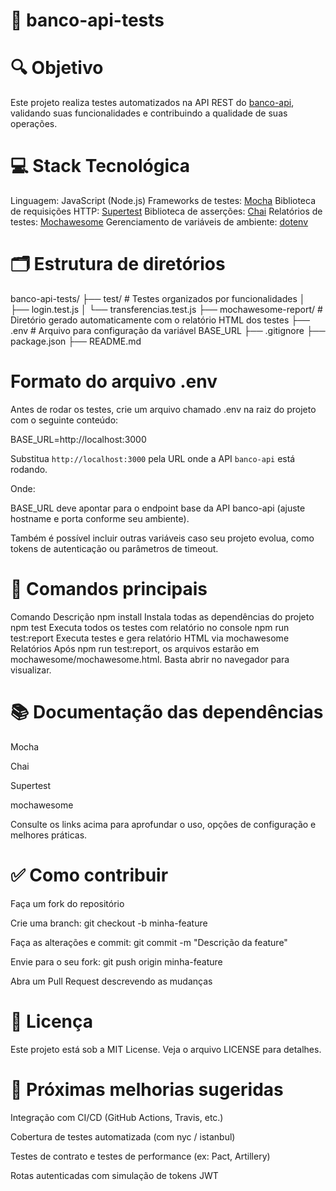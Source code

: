 # 🧪 banco-api-tests
# 🔍 Objetivo
Este projeto realiza testes automatizados na API REST do [banco-api](https://github.com/juliodelimas/banco-api), validando suas funcionalidades e contribuindo a qualidade de suas operações.

# 💻 Stack Tecnológica

Linguagem: JavaScript (Node.js)
Frameworks de testes: [Mocha](https://mochajs.org/)
Biblioteca de requisições HTTP: [Supertest](https://github.com/ladjs/supertest)
Biblioteca de asserções: [Chai](https://www.chaijs.com/)
Relatórios de testes: [Mochawesome](https://github.com/adamgruber/mochawesome)
Gerenciamento de variáveis de ambiente: [dotenv](https://github.com/motdotla/dotenv)

# 🗂️ Estrutura de diretórios
banco-api-tests/
├── test/                         # Testes organizados por funcionalidades
│   ├── login.test.js
│   └── transferencias.test.js
├── mochawesome-report/           # Diretório gerado automaticamente com o relatório HTML dos testes
├── .env                          # Arquivo para configuração da variável BASE_URL
├── .gitignore
├── package.json
├── README.md

# Formato do arquivo .env

Antes de rodar os testes, crie um arquivo chamado .env na raiz do projeto com o seguinte conteúdo:

BASE_URL=http://localhost:3000

Substitua `http://localhost:3000` pela URL onde a API `banco-api` está rodando.

Onde:

BASE_URL deve apontar para o endpoint base da API banco-api (ajuste hostname e porta conforme seu ambiente).

Também é possível incluir outras variáveis caso seu projeto evolua, como tokens de autenticação ou parâmetros de timeout.

# 🚀 Comandos principais
Comando	Descrição
npm install	Instala todas as dependências do projeto
npm test	Executa todos os testes com relatório no console
npm run test:report	Executa testes e gera relatório HTML via mochawesome
Relatórios
Após npm run test:report, os arquivos estarão em mochawesome/mochawesome.html. Basta abrir no navegador para visualizar.

# 📚 Documentação das dependências
Mocha

Chai

Supertest

mochawesome

Consulte os links acima para aprofundar o uso, opções de configuração e melhores práticas.

# ✅ Como contribuir
Faça um fork do repositório

Crie uma branch: git checkout -b minha-feature

Faça as alterações e commit: git commit -m "Descrição da feature"

Envie para o seu fork: git push origin minha-feature

Abra um Pull Request descrevendo as mudanças

# 📄 Licença
Este projeto está sob a MIT License. Veja o arquivo LICENSE para detalhes.

# 🎯 Próximas melhorias sugeridas
Integração com CI/CD (GitHub Actions, Travis, etc.)

Cobertura de testes automatizada (com nyc / istanbul)

Testes de contrato e testes de performance (ex: Pact, Artillery)

Rotas autenticadas com simulação de tokens JWT

